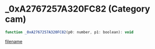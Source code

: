 # _0xA2767257A320FC82 (Category cam)

```js
function _0xA2767257A320FC82(p0: number, p1: boolean): void
```

[filename](_0xA2767257A320FC82_m.md ':include')